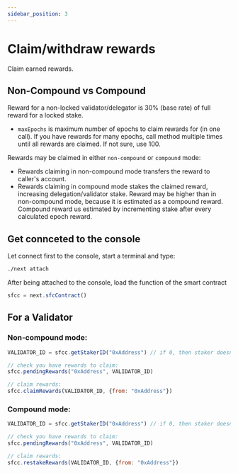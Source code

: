 ```yaml
---
sidebar_position: 3
---
```


# Claim/withdraw rewards

Claim earned rewards.

## Non-Compound vs Compound

Reward for a non-locked validator/delegator is 30% (base rate) of full reward for a locked stake.

- `maxEpochs` is maximum number of epochs to claim rewards for (in one call). If you have rewards for many epochs, call method multiple times until all rewards are claimed. If not sure, use 100.

Rewards may be claimed in either `non-compound` or `compound` mode:
- Rewards claiming in non-compound mode transfers the reward to caller's account.
- Rewards claiming in compound mode stakes the claimed reward, increasing delegation/validator stake. Reward may be higher than in non-compound mode, because it is estimated as a compound reward. Compound reward us estimated by incrementing stake after every calculated epoch reward.

## Get connceted to the console

Let connect first to the console, start a terminal and type:

```bash
./next attach
```

After being attached to the console, load the function of the smart contract

```js
sfcc = next.sfcContract()
```

## For a Validator

### Non-compound mode:
```js
VALIDATOR_ID = sfcc.getStakerID("0xAddress") // if 0, then staker doesn't exist, or SFC functions aren't initialized correctly

// check you have rewards to claim:
sfcc.pendingRewards("0xAddress", VALIDATOR_ID) 

// claim rewards:
sfcc.claimRewards(VALIDATOR_ID, {from: "0xAddress"})

```

### Compound mode:
```js
VALIDATOR_ID = sfcc.getStakerID("0xAddress") // if 0, then staker doesn't exist, or SFC functions aren't initialized correctly

// check you have rewards to claim:
sfcc.pendingRewards("0xAddress", VALIDATOR_ID) 

// claim rewards:
sfcc.restakeRewards(VALIDATOR_ID, {from: "0xAddress"})

```

